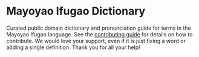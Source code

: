 
# Mayoyao Ifugao Dictionary

Curated public domain dictionary and pronunciation guide for terms in the Mayoyao Ifugao language. See the [contributing guide](https://github.com/drumworkteam/term/blob/make/.github/contributing.md) for details on how to contribute. We would love your support, even if it is just fixing a word or adding a single definition. Thank you for all your help!